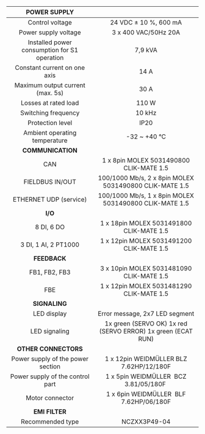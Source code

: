 | **POWER SUPPLY** |   |
| :---: | :---: |
| Control voltage | 24 VDC ± 10 %, 600 mA |
| Power supply voltage | 3 x 400 VAC/50Hz 20A |
| Installed power consumption for S1 operation | 7,9 kVA |
| Constant current on one axis | 14 A |
| Maximum output current (max. 5s) | 30 A |
| Losses at rated load | 110 W |
| Switching frequency | 10 kHz |
| Protection level | IP20 |
| Ambient operating temperature | -32 ~ +40 °C  |
| **COMMUNICATION** |   |
| CAN | 1 x 8pin MOLEX 5031490800 CLIK-MATE 1.5 |
| FIELDBUS IN/OUT | 100/1000 Mb/s, 2 x 8pin MOLEX 5031490800 CLIK-MATE 1.5 |
| ETHERNET UDP (service) | 100/1000 Mb/s, 1 x 8pin MOLEX 5031490800 CLIK-MATE 1.5 |
| **I/O** |   |
| 8 DI, 6 DO | 1 x 18pin MOLEX 5031491800 CLIK-MATE 1.5 |
| 3 DI, 1 AI, 2 PT1000 | 1 x 12pin MOLEX 5031491200 CLIK-MATE 1.5 |
| **FEEDBACK** |   |
| FB1, FB2, FB3 | 3 x 10pin MOLEX 5031481090 CLIK-MATE 1.5 |
| FBE | 1 x 12pin MOLEX 5031481290 CLIK-MATE 1.5 |
| **SIGNALING** |   |
| LED display | Error message, 2x7 LED segment |
| LED signaling | 1x green (SERVO OK) 1x red (SERVO ERROR) 1x green (ECAT RUN) |
| **OTHER CONNECTORS** |   |
| Power supply of the power section | 1 x 12pin WEIDMÜLLER BLZ 7.62HP/12/180F |
| Power supply of the control part | 1 x 5pin WEIDMÜLLER  BCZ 3.81/05/180F   |
| Motor connector | 1 x 6pin WEIDMÜLLER  BLF 7.62HP/06/180F |
| **EMI FILTER** |
| Recommended type | NCZXX3P49-04 |
